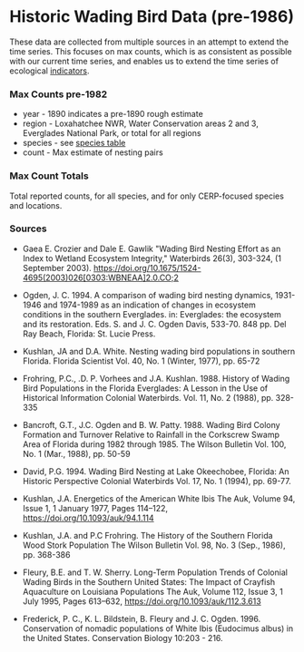 # Historic Wading Bird Data (pre-1986)

These data are collected from multiple sources in an attempt to extend the time series. This focuses on max counts, which is as consistent as possible with our current time series, and enables us to extend the time series of ecological [indicators](../Indicators).

### Max Counts pre-1982

* year - 1890 indicates a pre-1890 rough estimate
* region - Loxahatchee NWR, Water Conservation areas 2 and 3, Everglades National Park, or total for all regions
* species - see [species table](../SiteandMethods/species_list.csv)
* count - Max estimate of nesting pairs

### Max Count Totals
Total reported counts, for all species, and for only CERP-focused species and locations.

### Sources
* Gaea E. Crozier and Dale E. Gawlik "Wading Bird Nesting Effort as an Index to Wetland Ecosystem Integrity," Waterbirds 26(3), 303-324, (1 September 2003). https://doi.org/10.1675/1524-4695(2003)026[0303:WBNEAA]2.0.CO;2 

* Ogden, J. C. 1994. A comparison of wading bird nesting dynamics, 1931-1946 and 1974-1989 as an indication of changes in ecosystem conditions in the southern Everglades. in: Everglades: the ecosystem and its restoration. Eds. S. and J. C. Ogden Davis, 533-70. 848 pp.  Del Ray Beach, Florida: St. Lucie Press.

* Kushlan, JA and D.A. White. Nesting wading bird populations in southern Florida. Florida Scientist Vol. 40, No. 1 (Winter, 1977), pp. 65-72

* Frohring, P.C., .D. P. Vorhees and J.A. Kushlan. 1988. History of Wading Bird Populations in the Florida Everglades: A Lesson in the Use of Historical Information
Colonial Waterbirds. Vol. 11, No. 2 (1988), pp. 328-335 

* Bancroft, G.T., J.C. Ogden and B. W. Patty. 1988. Wading Bird Colony Formation and Turnover Relative to Rainfall in the Corkscrew Swamp Area of Florida during 1982 through 1985. 
The Wilson Bulletin Vol. 100, No. 1 (Mar., 1988), pp. 50-59 

* David, P.G. 1994. Wading Bird Nesting at Lake Okeechobee, Florida: An Historic Perspective
Colonial Waterbirds Vol. 17, No. 1 (1994), pp. 69-77. 

* Kushlan, J.A. Energetics of the American White Ibis The Auk, Volume 94, Issue 1, 1 January 1977, Pages 114–122, https://doi.org/10.1093/auk/94.1.114

* Kushlan, J.A. and P.C Frohring. The History of the Southern Florida Wood Stork Population
The Wilson Bulletin Vol. 98, No. 3 (Sep., 1986), pp. 368-386 

* Fleury, B.E. and T. W. Sherry. Long-Term Population Trends of Colonial Wading Birds in the Southern United States: The Impact of Crayfish Aquaculture on Louisiana Populations The Auk, Volume 112, Issue 3, 1 July 1995, Pages 613–632, https://doi.org/10.1093/auk/112.3.613

* Frederick, P. C., K. L. Bildstein, B. Fleury and J. C. Ogden. 1996. Conservation of nomadic populations of White Ibis (Eudocimus albus) in the United States.  Conservation Biology 10:203 - 216. 

